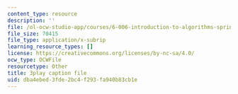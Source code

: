 ```yaml
---
content_type: resource
description: ''
file: /ol-ocw-studio-app/courses/6-006-introduction-to-algorithms-spring-2020/dba4ebed3fde2bc4f293fa940b83cb1e_CHhwJjR0mZA.srt
file_size: 70415
file_type: application/x-subrip
learning_resource_types: []
license: https://creativecommons.org/licenses/by-nc-sa/4.0/
ocw_type: OCWFile
resourcetype: Other
title: 3play caption file
uid: dba4ebed-3fde-2bc4-f293-fa940b83cb1e
---
```

